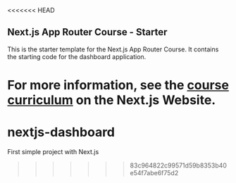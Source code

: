 <<<<<<< HEAD
## Next.js App Router Course - Starter

This is the starter template for the Next.js App Router Course. It contains the starting code for the dashboard application.

For more information, see the [course curriculum](https://nextjs.org/learn) on the Next.js Website.
=======
# nextjs-dashboard
First simple project with Next.js
>>>>>>> 83c964822c99571d59b8353b40e54f7abe6f75d2
